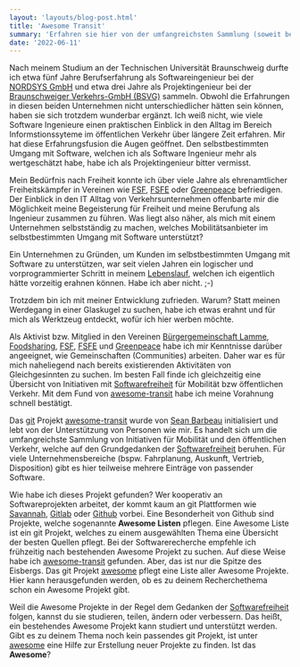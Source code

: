 ```yaml
---
layout: 'layouts/blog-post.html'
title: 'Awesome Transit'
summary: 'Erfahren sie hier von der umfangreichsten Sammlung (soweit bekannt)  von Software für Mobilität und öffentlichen Verkehr basierend auf dem Gedanken der Softwarefreiheit.'
date: '2022-06-11'
---
```

Nach meinem Studium an der Technischen Universität Braunschweig durfte ich etwa
fünf Jahre Berufserfahrung als Softwareingenieur bei der
[NORDSYS GmbH](https://nordsys.de) und etwa drei Jahre als Projektingenieur
bei der [Braunschweiger Verkehrs-GmbH (BSVG)](https://bsvg.net) sammeln.
Obwohl die Erfahrungen in diesen beiden Unternehmen nicht unterschiedlicher
hätten sein können, haben sie sich trotzdem wunderbar ergänzt. Ich weiß nicht,
wie viele Software Ingenieure einen praktischen Einblick in den Alltag im
Bereich Informstionssyteme im öffentlichen Verkehr über längere Zeit erfahren.
Mir hat diese Erfahrungsfusion die Augen geöffnet. Den selbstbestimmten Umgang
mit Software, welchen ich als Software Ingenieur mehr als wertgeschätzt habe,
habe ich als Projektingenieur bitter vermisst. 

Mein Bedürfnis nach Freiheit konnte ich über viele Jahre als ehrenamtlicher
Freiheitskämpfer in Vereinen wie [FSF](https://www.fsf.org/),
[FSFE](https://fsfe.org/) oder
[Greenpeace](https://greenwire.greenpeace.de/greenpeace-braunschweig/about)
befriedigen. Der Einblick in den IT Alltag von Verkehrsunternehmen offenbarte
mir die Möglichkeit meine Begeisterung für Freiheit und meine Berufung als
Ingenieur zusammen zu führen. Was liegt also näher, als mich mit einem
Unternehmen selbstständig zu machen, welches Mobilitätsanbieter im
selbstbestimmten Umgang mit Software unterstützt?

Ein Unternehmen zu Gründen, um Kunden im selbstbestimmten Umgang mit Software
zu unterstützen, war seit vielen Jahren ein logischer und vorprogrammierter
Schritt in meinem [Lebenslauf](https://www.swingbe.de/about/), welchen ich
eigentlich hätte vorzeitig erahnen können. Habe ich aber nicht. ;-)

Trotzdem bin ich mit meiner Entwicklung zufrieden. Warum? Statt meinen Werdegang
in einer Glaskugel zu suchen, habe ich etwas erahnt und für mich als Werktzeug
entdeckt, wofür ich hier werben möchte.

Als Aktivist bzw. Mitglied in den Vereinen
[Bürgergemeinschaft Lamme](https://www.bg-lamme.de/),
[Foodsharing](https://foodsharing.de/), [FSF](https://www.fsf.org/),
[FSFE](https://fsfe.org/) und
[Greenpeace](https://greenwire.greenpeace.de/greenpeace-braunschweig/about) habe
ich mir Kenntnisse darüber angeeignet, wie Gemeinschaften (Communities) arbeiten.
Daher war es für mich naheliegend nach bereits existierenden Aktivitäten von
Gleichgesinnten zu suchen. Im besten Fall finde ich gleichzeitig eine Übersicht
von Initiativen mit [Softwarefreiheit](https://fsfe.org/freesoftware/freesoftware.de.html) für Mobilität bzw öffentlichen Verkehr.
Mit dem Fund von [awesome-transit](https://github.com/CUTR-at-USF/awesome-transit)
habe ich meine Vorahnung schnell bestätigt.

Das [git](https://en.wikipedia.org/wiki/Git) Projekt
[awesome-transit](https://github.com/CUTR-at-USF/awesome-transit) wurde von
[Sean Barbeau](https://github.com/barbeau) initialisiert und lebt von der
Unterstützung von Personen wie mir. Es handelt sich um die umfangreichste Sammlung
von Initiativen für Mobilität und den öffentlichen Verkehr, welche auf den
Grundgedanken der [Softwarefreiheit](https://fsfe.org/freesoftware/freesoftware.de.html) beruhen. Für viele Unternehmensbereiche (bspw.
Fahrplanung, Auskunft, Vertrieb, Disposition) gibt es hier teilweise mehrere
Einträge von passender Software.

Wie habe ich dieses Projekt gefunden? Wer kooperativ an Softwareprojekten
arbeitet, der kommt kaum an git Plattformen wie [Savannah](http://savannah.gnu.org/),
[Gitlab](https://about.gitlab.com/) oder [Github](https://github.com) vorbei.
Eine Besonderheit von Github sind Projekte, welche sogenannte **Awesome Listen**
pflegen. Eine Awesome Liste ist ein git Projekt, welches zu einem ausgewählten Thema
eine Übersicht der besten Quellen pflegt. Bei der Softwarerecherche empfehle ich
frühzeitig nach bestehenden Awesome Projekt zu suchen. Auf diese Weise habe ich
[awesome-transit](https://github.com/CUTR-at-USF/awesome-transit) gefunden. Aber,
das ist nur die Spitze des Eisbergs. Das git Projekt
[awesome](https://github.com/sindresorhus/awesome) pflegt eine Liste aller Awesome
Projekte. Hier kann herausgefunden werden, ob es zu deinem Recherchethema schon
ein Awesome Projekt gibt.

Weil die Awesome Projekte in der Regel dem Gedanken der
[Softwarefreiheit](https://fsfe.org/freesoftware/freesoftware.de.html) folgen,
kannst du sie studieren, teilen, ändern oder verbessern. Das heißt, ein bestehendes
Awesome Projekt kann studiert und unterstützt werden. Gibt es zu deinem Thema
noch kein passendes git Projekt, ist unter
[awesome](https://github.com/sindresorhus/awesome) eine Hilfe zur Erstellung
neuer Projekte zu finden. Ist das **Awesome**?
